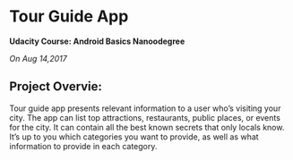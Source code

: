 # Tour Guide App
**Udacity Course: Android Basics Nanoodegree** 

*On Aug 14,2017*

## Project Overvie:       
Tour guide app presents relevant information to a user who’s visiting your city. 
The app can list top attractions, restaurants, public places, or events for the city. 
It can contain all the best known secrets that only locals know. 
It’s up to you which categories you want to provide, as well as what information to provide in each category.
